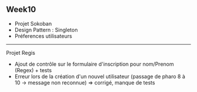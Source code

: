 ## Week10

-   Projet Sokoban
-   Design Pattern : Singleton
-   Préferences utilisateurs

---

Projet Regis

-   Ajout de contrôle sur le formulaire d'inscription pour nom/Prenom (Regex) + tests
-   Erreur lors de la création d'un nouvel utilisateur (passage de pharo 8 à 10 -> message non reconnue) => corrigé, manque de tests

